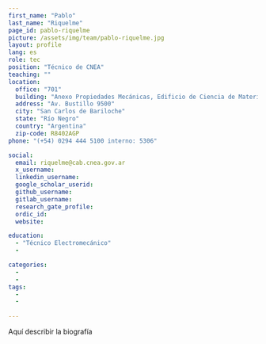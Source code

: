 ```yaml
---
first_name: "Pablo"
last_name: "Riquelme"
page_id: pablo-riquelme
picture: /assets/img/team/pablo-riquelme.jpg
layout: profile
lang: es
role: tec
position: "Técnico de CNEA"
teaching: ""
location:
  office: "701"
  building: "Anexo Propiedades Mecánicas, Edificio de Ciencia de Materiales, Centro Atómico Bariloche"
  address: "Av. Bustillo 9500"
  city: "San Carlos de Bariloche"
  state: "Río Negro"
  country: "Argentina"
  zip-code: R8402AGP
phone: "(+54) 0294 444 5100 interno: 5306"

social:
  email: riquelme@cab.cnea.gov.ar
  x_username:
  linkedin_username:
  google_scholar_userid:
  github_username:
  gitlab_username:
  research_gate_profile:
  ordic_id:
  website:

education:
  - "Técnico Electromecánico"
  -

categories: 
  -
  -
tags: 
  -
  -
  
---
```



Aquí describir la biografía


